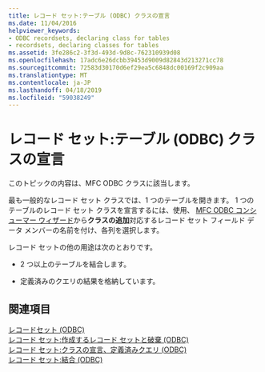 ```yaml
---
title: レコード セット:テーブル (ODBC) クラスの宣言
ms.date: 11/04/2016
helpviewer_keywords:
- ODBC recordsets, declaring class for tables
- recordsets, declaring classes for tables
ms.assetid: 3fe286c2-3f3d-493d-9d8c-762310939d08
ms.openlocfilehash: 17adc6e26dcbb39453d9009d82843d213271cc78
ms.sourcegitcommit: 72583d30170d6ef29ea5c6848dc00169f2c909aa
ms.translationtype: MT
ms.contentlocale: ja-JP
ms.lasthandoff: 04/18/2019
ms.locfileid: "59038249"
---
```

# <a name="recordset-declaring-a-class-for-a-table-odbc"></a>レコード セット:テーブル (ODBC) クラスの宣言

このトピックの内容は、MFC ODBC クラスに該当します。

最も一般的なレコード セット クラスでは、1 つのテーブルを開きます。 1 つのテーブルのレコード セット クラスを宣言するには、使用、 [MFC ODBC コンシューマー ウィザード](../../mfc/reference/adding-an-mfc-odbc-consumer.md)から**クラスの追加**対応するレコード セット フィールド データ メンバーの名前を付け、各列を選択します。

レコード セットの他の用途は次のとおりです。

- 2 つ以上のテーブルを結合します。

- 定義済みのクエリの結果を格納しています。

## <a name="see-also"></a>関連項目

[レコードセット (ODBC)](../../data/odbc/recordset-odbc.md)<br/>
[レコード セット:作成するレコード セットと破棄 (ODBC)](../../data/odbc/recordset-creating-and-closing-recordsets-odbc.md)<br/>
[レコード セット:クラスの宣言、定義済みクエリ (ODBC)](../../data/odbc/recordset-declaring-a-class-for-a-predefined-query-odbc.md)<br/>
[レコード セット:結合 (ODBC)](../../data/odbc/recordset-performing-a-join-odbc.md)